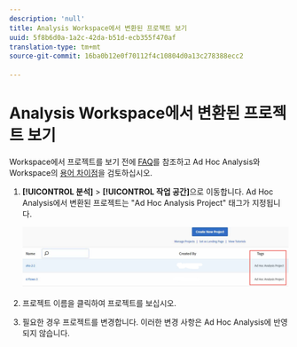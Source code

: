 ```yaml
---
description: 'null'
title: Analysis Workspace에서 변환된 프로젝트 보기
uuid: 5f8b6d0a-1a2c-42da-b51d-ecb355f470af
translation-type: tm+mt
source-git-commit: 16ba0b12e0f70112f4c10804d0a13c278388ecc2

---
```



# Analysis Workspace에서 변환된 프로젝트 보기

Workspace에서 프로젝트를 보기 전에 [FAQ](/help/analyze/ad-hoc-analysis/c-aha-project-converter/aha2aw-converter-faq.md#topic_8231595303AD403E9322645A63632D57)를 참조하고 Ad Hoc Analysis와 Workspace의 [용어 차이점](/help/analyze/ad-hoc-analysis/c-aha-project-converter/aha2aw-converter-faq.md#topic_8231595303AD403E9322645A63632D57)을 검토하십시오.

1. **[!UICONTROL 분석]** > **[!UICONTROL 작업 공간]**&#x200B;으로 이동합니다. Ad Hoc Analysis에서 변환된 프로젝트는 &quot;Ad Hoc Analysis Project&quot; 태그가 지정됩니다.

   ![](assets/view_aha_in_aw.png)

1. 프로젝트 이름을 클릭하여 프로젝트를 보십시오.
1. 필요한 경우 프로젝트를 변경합니다. 이러한 변경 사항은 Ad Hoc Analysis에 반영되지 않습니다.

